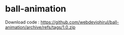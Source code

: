 # ball-animation
Download code : https://github.com/webdevjohirul/ball-animation/archive/refs/tags/1.0.zip
